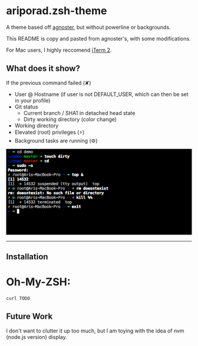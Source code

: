 # ariporad.zsh-theme

A theme based off [agnoster](https://gist.github.com/agnoster/3712874), but
without powerline or backgrounds.

This README is copy and pasted from agnoster's, with some modifications.

For Mac users, I highly reccomend [iTerm 2](https://www.iterm2.com/).

## What does it show?

If the previous command failed (✘)
- User @ Hostname (if user is not DEFAULT_USER, which can then be set in your profile)
- Git status
  - Current branch / SHA1 in detached head state
  - Dirty working directory (color change)
- Working directory
- Elevated (root) privileges (⚡)
- Background tasks are running (⚙)

![Screenshot](https://raw.githubusercontent.com/ariporad/zsh-theme/master/screenshot.png)

---
## Installation 

# Oh-My-ZSH:

    curl TODO


## Future Work

I don't want to clutter it up too much, but I am toying with the idea of nvm (node.js version) display.
